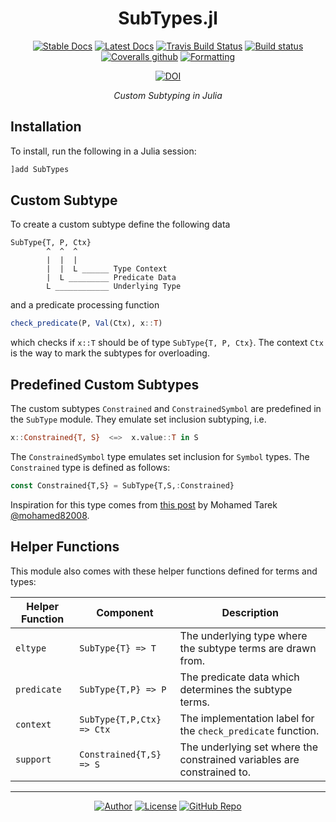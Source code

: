 <div align="center">

# SubTypes.jl

[![Stable Docs](https://img.shields.io/badge/docs-stable-blue.svg?style=flat-square)](https://bhgomes.github.io/SubTypes.jl/stable)
[![Latest Docs](https://img.shields.io/badge/docs-latest-blue.svg?style=flat-square)](https://bhgomes.github.io/SubTypes.jl/latest)
[![Travis Build Status](https://img.shields.io/travis/bhgomes/SubTypes.jl.svg?style=flat-square)](https://travis-ci.com/bhgomes/SubTypes.jl)
[![Build status](https://img.shields.io/appveyor/ci/bhgomes/subtypes-jl?style=flat-square)](https://ci.appveyor.com/project/bhgomes/subtypes-jl)
[![Coveralls github](https://img.shields.io/coveralls/github/bhgomes/SubTypes.jl?style=flat-square)](https://coveralls.io/github/bhgomes/SubTypes.jl})
[![Formatting](https://img.shields.io/badge/format-tab%204%20margin%2096-888?style=flat-square)](https://github.com/domluna/JuliaFormatter.jl)

[![DOI](https://zenodo.org/badge/DOI/10.5281/zenodo.3525301.svg)](https://doi.org/10.5281/zenodo.3525301)

_Custom Subtyping in Julia_

</div>

## Installation

To install, run the following in a Julia session:

```julia
]add SubTypes
```

## Custom Subtype

To create a custom subtype define the following data

```
SubType{T, P, Ctx}
        ^  ^  ^
        |  |  |
        |  |  L ______ Type Context
        |  L _________ Predicate Data
        L ____________ Underlying Type
```

and a predicate processing function

```julia
check_predicate(P, Val(Ctx), x::T)
```

which checks if `x::T` should be of type `SubType{T, P, Ctx}`. The context `Ctx` is the way to mark the subtypes for overloading.

## Predefined Custom Subtypes

The custom subtypes `Constrained` and `ConstrainedSymbol` are predefined in the `SubType` module. They emulate set inclusion subtyping, i.e.

```julia
x::Constrained{T, S}  <=>  x.value::T in S
```

The `ConstrainedSymbol` type emulates set inclusion for `Symbol` types. The `Constrained` type is defined as follows:

```julia
const Constrained{T,S} = SubType{T,S,:Constrained}
```

Inspiration for this type comes from [this post](https://discourse.julialang.org/t/creating-custom-type-of-enumerations-of-symbols/18635/7) by Mohamed Tarek [@mohamed82008](https://github.com/mohamed82008).

## Helper Functions

This module also comes with these helper functions defined for terms and types:

| Helper Function | Component | Description |
|-----------------|-----------|-------------|
| `eltype` | `SubType{T} => T` | The underlying type where the subtype terms are drawn from. |
| `predicate` | `SubType{T,P} => P` | The predicate data which determines the subtype terms. |
| `context` | `SubType{T,P,Ctx} => Ctx` | The implementation label for the `check_predicate` function. |
| `support` | `Constrained{T,S} => S` | The underlying set where the constrained variables are constrained to. |

---
<div align="center">

[![Author](https://img.shields.io/badge/Author-bhgomes-blue?style=for-the-badge)](https://github.com/bhgomes)
[![License](https://img.shields.io/badge/(UN)-LICENSE-lightgray?style=for-the-badge)](UNLICENSE)
[![GitHub Repo](https://img.shields.io/badge/repo-GitHub-black?style=for-the-badge)](https://github.com/bhgomes/SubTypes.jl)

</div>
